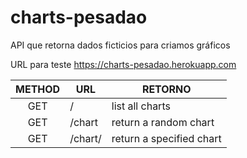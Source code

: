 # charts-pesadao
API que retorna dados ficticios para criamos gráficos

URL para teste https://charts-pesadao.herokuapp.com

| METHOD | URL | RETORNO |
|:------:| --- | ------- |
| GET | / | list all charts |
| GET | /chart | return a random chart |
| GET | /chart/<int> | return a specified chart | 
